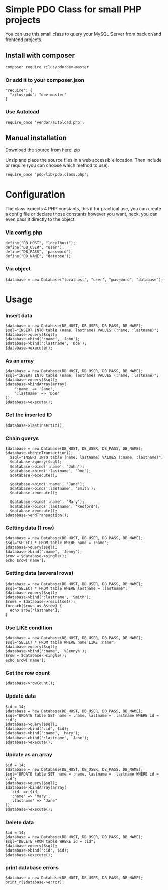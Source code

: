 # Simple PDO Class for small PHP projects

You can use this small class to query your MySQL Server from back or/and frontend projects.

## Install with composer

``composer require zilus/pdo:dev-master``

### Or add it to your composer.json

```
"require": {
  "zilus/pdo": "dev-master"
}
```
### Use Autoload
``require_once 'vendor/autoload.php';``

## Manual installation
Download the source from here:  [zip](https://github.com/Zilus/pdo/archive/master.zip)

Unzip and place the source files in a web accessible location. Then include or require (you can choose which method to use).

``require_once 'pdo/lib/pdo.class.php';``

# Configuration

The class expects 4 PHP constants, this if for practical use, you can create a config file or declare those constants however you want, heck, you can even pass it directly to the object.

### Via config.php

```
define("DB_HOST", "localhost");
define("DB_USER", "user");
define("DB_PASS", 'password');
define("DB_NAME", "databse");
```

### Via object

``$database = new Database("localhost", "user", "password", "database");``

# Usage

### Insert data
```
$database = new Database(DB_HOST, DB_USER, DB_PASS, DB_NAME);
$sql="INSERT INTO table (name, lastname) VALUES (:name, :lastname)";
$database->query($sql);
$database->bind(':name', 'John');
$database->bind(':lastname', 'Doe');
$database->execute();
```

### As an array
```
$database = new Database(DB_HOST, DB_USER, DB_PASS, DB_NAME);
$sql="INSERT INTO table (name, lastname) VALUES (:name, :lastname)";
$database->query($sql);
$database->bindArray(array(
	':name' => 'Jane',
	':lastname' => 'Doe'
));
$database->execute();
```

### Get the inserted ID
``$database->lastInsertId();``

### Chain querys
```
$database = new Database(DB_HOST, DB_USER, DB_PASS, DB_NAME);
$database->beginTransaction();
  $sql="INSERT INTO table (name, lastname) VALUES (:name, :lastname)";
  $database->query($sql);
  $database->bind(':name', 'John');
  $database->bind(':lastname', 'Doe');
  $database->execute();

  $database->bind(':name', 'Jane');
  $database->bind(':lastname', 'Smith');
  $database->execute();

  $database->bind(':name', 'Mary');
  $database->bind(':lastname', 'Redford');
  $database->execute();
$database->endTransaction();
```

### Getting data (1 row)
```
$database = new Database(DB_HOST, DB_USER, DB_PASS, DB_NAME);
$sql="SELECT * FROM table WHERE name = :name";
$database->query($sql);
$database->bind(':name', 'Jenny');
$row = $database->single();
echo $row['name'];
```

### Getting data (several rows)
```
$database = new Database(DB_HOST, DB_USER, DB_PASS, DB_NAME);
$sql="SELECT * FROM table WHERE lastname = :lastname";
$database->query($sql);
$database->bind(':lastname', 'Smith');
$rows = $database->resultset();
foreach($rows as &$row) {
  echo $row['lastname'];
}
```

### Use LIKE condition
```
$database = new Database(DB_HOST, DB_USER, DB_PASS, DB_NAME);
$sql="SELECT * FROM table WHERE name LIKE :name";
$database->query($sql);
$database->bind(':name', '%Jenny%');
$row = $database->single();
echo $row['name'];
```

### Get the row count
``$database->rowCount();``

### Update data
```
$id = 14;
$database = new Database(DB_HOST, DB_USER, DB_PASS, DB_NAME);
$sql="UPDATE table SET name = :name, lastname = :lastname WHERE id = :id";
$database->query($sql);
$database->bind(':id', $id);
$database->bind(':name', 'Mary');
$database->bind(':lastname', 'Jane');
$database->execute();
```

### Update as an array
```
$id = 14;
$database = new Database(DB_HOST, DB_USER, DB_PASS, DB_NAME);
$sql="UPDATE table SET name = :name, lastname = :lastname WHERE id = :id";
$database->query($sql);
$database->bindArray(array(
  ':id' => $id,
  ':name' => 'Mary',
  ':lastname' => 'Jane'
));
$database->execute();
```

### Delete data
```
$id = 14;
$database = new Database(DB_HOST, DB_USER, DB_PASS, DB_NAME);
$sql="DELETE FROM table WHERE id = :id";
$database->query($sql);
$database->bind(':id', $id);
$database->execute();
```

### print database errors
```
$database = new Database(DB_HOST, DB_USER, DB_PASS, DB_NAME);
print_r($database->error);
```